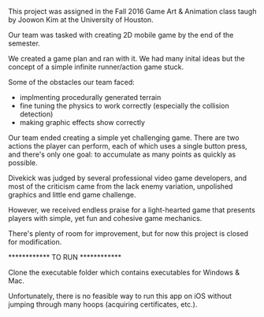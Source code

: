 This project was assigned in the Fall 2016 Game Art & Animation class taugh by Joowon Kim at the University of Houston.

Our team was tasked with creating 2D mobile game by the end of the semester. 

We created a game plan and ran with it. We had many inital ideas but the concept of a simple infinite runner/action game stuck. 

Some of the obstacles our team faced:

- implmenting procedurally generated terrain
- fine tuning the physics to work correctly (especially the collision detection)
- making graphic effects show correctly 

Our team ended creating a simple yet challenging game. There are two actions the player can perform, each of which uses a single button press, and there's only one goal: to accumulate as many points as quickly as possible.

Divekick was judged by several professional video game developers, and most of the criticism came from the lack enemy variation, unpolished graphics and little end game challenge.

However, we received endless praise for a light-hearted game that presents players with simple, yet fun and cohesive game mechanics. 

There's plenty of room for improvement, but for now this project is closed for modification. 


************ TO RUN ************

Clone the executable folder which contains executables for Windows & Mac.

Unfortunately, there is no feasible way to run this app on iOS without jumping through many hoops (acquiring certificates, etc.).